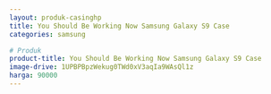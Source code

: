 ```yaml
---
layout: produk-casinghp
title: You Should Be Working Now Samsung Galaxy S9 Case
categories: samsung

# Produk
product-title: You Should Be Working Now Samsung Galaxy S9 Case
image-drive: 1UPBPBpzWekug0TWd0xV3aqIa9WAsQl1z
harga: 90000
---
```

